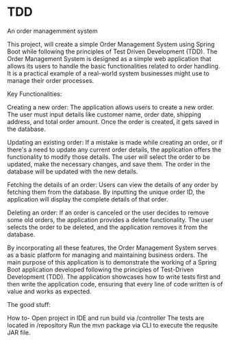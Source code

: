 # TDD

An order managemment system

This project, will create a simple Order Management System using Spring Boot while following the principles of Test Driven Development (TDD). The Order Management System is designed as a simple web application that allows its users to handle the basic functionalities related to order handling. It is a practical example of a real-world system businesses might use to manage their order processes.

 

Key Functionalities:

Creating a new order: The application allows users to create a new order. The user must input details like customer name, order date, shipping address, and total order amount. Once the order is created, it gets saved in the database.

Updating an existing order: If a mistake is made while creating an order, or if there's a need to update any current order details, the application offers the functionality to modify those details. The user will select the order to be updated, make the necessary changes, and save them. The order in the database will be updated with the new details.

Fetching the details of an order: Users can view the details of any order by fetching them from the database. By inputting the unique order ID, the application will display the complete details of that order.

Deleting an order: If an order is canceled or the user decides to remove some old orders, the application provides a delete functionality. The user selects the order to be deleted, and the application removes it from the database.

 

By incorporating all these features, the Order Management System serves as a basic platform for managing and maintaining business orders. The main purpose of this application is to demonstrate the working of a Spring Boot application developed following the principles of Test-Driven Development (TDD). The application showcases how to write tests first and then write the application code, ensuring that every line of code written is of value and works as expected.

The good stuff:


How to-  Open project in IDE and run build via /controller
The tests are located in /repository
Run the mvn package via CLI to execute the requsite JAR file.




